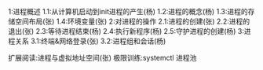 1:进程概述
	1.1:从计算机启动到init进程的产生(杨)
	1.2:进程的概念(杨)
	1.3:进程的存储空间布局(张)
	1.4:环境变量(张)
2:对进程的操作
	2.1:进程的创建(张)
	2.2:进程的退出(张)
	2.3:等待进程结束(杨)
	2.4:执行新程序(杨)
	2.5:守护进程的创建(杨)
3:进程关系
	3.1:终端&网络登录(张)
	3.2:进程组和会话(杨)

扩展阅读:进程与虚拟地址空间(张)
极限训练:systemctl
	进程池



